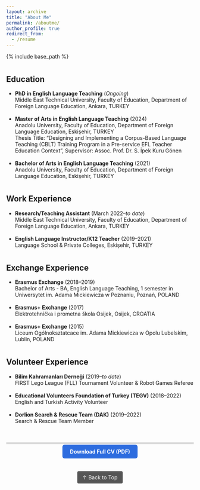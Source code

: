 ```yaml
---
layout: archive
title: "About Me"
permalink: /aboutme/
author_profile: true
redirect_from:
  - /resume
---
```


{% include base_path %}

<h2 style="margin-top: 40px;">Education</h2>
<ul>
  <li><strong>PhD in English Language Teaching</strong> (<em>Ongoing</em>)<br>
  Middle East Technical University, Faculty of Education, Department of Foreign Language Education, Ankara, TURKEY</li>
  <br>
  <li><strong>Master of Arts in English Language Teaching</strong> (2024)<br>
  Anadolu University, Faculty of Education, Department of Foreign Language Education, Eskişehir, TURKEY<br>
  Thesis Title: “Designing and Implementing a Corpus-Based Language Teaching (CBLT) Training Program in a Pre-service EFL Teacher Education Context”, Supervisor: Assoc. Prof. Dr. S. İpek Kuru Gönen</li>
  <br>
  <li><strong>Bachelor of Arts in English Language Teaching</strong> (2021)<br>
  Anadolu University, Faculty of Education, Department of Foreign Language Education, Eskişehir, TURKEY</li>
</ul>

<h2 style="margin-top: 40px;">Work Experience</h2>
<ul>
  <li><strong>Research/Teaching Assistant</strong> (March 2022–<em>to date</em>)<br>
  Middle East Technical University, Faculty of Education, Department of Foreign Language Education, Ankara, TURKEY</li>
  <br>
  <li><strong>English Language Instructor/K12 Teacher</strong> (2019–2021)<br>
  Language School & Private Colleges, Eskişehir, TURKEY</li>
</ul>

<h2 style="margin-top: 40px;">Exchange Experience</h2>
<ul>
  <li><strong>Erasmus Exchange</strong> (2018–2019)<br>
  Bachelor of Arts - BA, English Language Teaching, 1 semester in Uniwersytet im. Adama Mickiewicza w Poznaniu, Poznań, POLAND</li>
  <br>
  <li><strong>Erasmus+ Exchange</strong> (2017)<br>
  Elektrotehnička i prometna škola Osijek, Osijek, CROATIA</li>
  <br>
  <li><strong>Erasmus+ Exchange</strong> (2015)<br>
  Liceum Ogólnoksztatcace im. Adama Mickiewicza w Opolu Lubelskim, Lublin, POLAND</li>
</ul>

<h2 style="margin-top: 40px;">Volunteer Experience</h2>
<ul>
  <li><strong>Bilim Kahramanları Derneği</strong> (2019–<em>to date</em>)<br>
  FIRST Lego League (FLL) Tournament Volunteer & Robot Games Referee</li>
  <br>
  <li><strong>Educational Volunteers Foundation of Turkey (TEGV)</strong> (2018–2022)<br>
  English and Turkish Activity Volunteer</li>
  <br>
  <li><strong>Dorlion Search & Rescue Team (DAK)</strong> (2019–2022)<br>
  Search & Rescue Team Member</li>
</ul>

<hr style="margin-top: 50px;">

<p align="center">
  <a href="/files/BerkcanKose_CV.pdf" target="_blank" style="padding: 10px 20px; background-color: #2d6cdf; color: white; text-decoration: none; border-radius: 6px; font-weight: bold;">
    Download Full CV (PDF)
  </a>
</p>

<p align="center">
  <a href="#top" style="display: inline-block; margin-top: 30px; padding: 8px 14px; background-color: #555; color: white; border-radius: 4px; font-size: 14px; text-decoration: none;">
    ↑ Back to Top
  </a>
</p>
